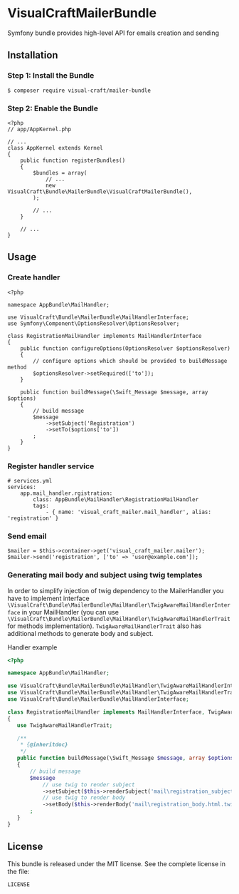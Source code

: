 VisualCraftMailerBundle
=======================

Symfony bundle provides high-level API for emails creation and sending


Installation
------------

### Step 1: Install the Bundle

    $ composer require visual-craft/mailer-bundle

### Step 2: Enable the Bundle

    <?php
    // app/AppKernel.php

    // ...
    class AppKernel extends Kernel
    {
        public function registerBundles()
        {
            $bundles = array(
                // ...
                new VisualCraft\Bundle\MailerBundle\VisualCraftMailerBundle(),
            );

            // ...
        }

        // ...
    }

Usage
-----

### Create handler

    <?php

    namespace AppBundle\MailHandler;

    use VisualCraft\Bundle\MailerBundle\MailHandlerInterface;
    use Symfony\Component\OptionsResolver\OptionsResolver;

    class RegistrationMailHandler implements MailHandlerInterface
    {
        public function configureOptions(OptionsResolver $optionsResolver)
        {
            // configure options which should be provided to buildMessage method
            $optionsResolver->setRequired(['to']);
        }

        public function buildMessage(\Swift_Message $message, array $options)
        {
            // build message
            $message
                ->setSubject('Registration')
                ->setTo($options['to'])
            ;
        }
    }

### Register handler service

    # services.yml
    services:
        app.mail_handler.rgistration:
            class: AppBundle\MailHandler\RegistrationMailHandler
            tags:
                - { name: 'visual_craft_mailer.mail_handler', alias: 'registration' }

### Send email

    $mailer = $this->container->get('visual_craft_mailer.mailer');
    $mailer->send('registration', ['to' => 'user@example.com']);

### Generating mail body and subject using twig templates
In order to simplify injection of twig dependency to the MailerHandler you have to implement interface ```\VisualCraft\Bundle\MailerBundle\MailHandler\TwigAwareMailHandlerInterface``` in your MailHandler (you can use ```\VisualCraft\Bundle\MailerBundle\MailHandler\TwigAwareMailHandlerTrait``` for methods implementation). ```TwigAwareMailHandlerTrait``` also has additional methods to generate body and subject.


Handler example
```php
<?php

namespace AppBundle\MailHandler;

use VisualCraft\Bundle\MailerBundle\MailHandler\TwigAwareMailHandlerInterface;
use VisualCraft\Bundle\MailerBundle\MailHandler\TwigAwareMailHandlerTrait;
use VisualCraft\Bundle\MailerBundle\MailHandlerInterface;

class RegistrationMailHandler implements MailHandlerInterface, TwigAwareMailHandlerInterface
{
   use TwigAwareMailHandlerTrait;

   /**
    * {@inheritdoc}
    */
   public function buildMessage(\Swift_Message $message, array $options)
   {
       // build message
       $message
           // use twig to render subject
           ->setSubject($this->renderSubject('mail\registration_subject.html.twig', ['variable' => 'value']))
           // use twig to render body
           ->setBody($this->renderBody('mail\registration_body.html.twig', ['variable' => 'value']))
       ;
   }
}
```
License
-------

This bundle is released under the MIT license. See the complete license in the file:

    LICENSE
